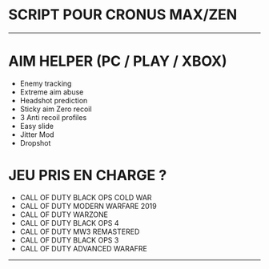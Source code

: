 # SCRIPT POUR CRONUS MAX/ZEN
---------------------------------

# AIM HELPER (PC / PLAY / XBOX)
- Enemy tracking 
- Extreme aim abuse 
- Headshot prediction 
- Sticky aim Zero recoil 
- 3 Anti recoil profiles 
- Easy slide 
- Jitter Mod 
- Dropshot

# JEU PRIS EN CHARGE ? 
- CALL OF DUTY BLACK OPS COLD WAR
- CALL OF DUTY MODERN WARFARE 2019
- CALL OF DUTY WARZONE
- CALL OF DUTY BLACK OPS 4
- CALL OF DUTY MW3 REMASTERED
- CALL OF DUTY BLACK OPS 3
- CALL OF DUTY ADVANCED WARAFRE

---------------------------------
